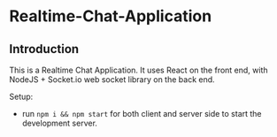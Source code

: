 # Realtime-Chat-Application

## Introduction
This is a Realtime Chat Application. It uses React on the front end, with NodeJS + Socket.io web socket library on the back end. 



Setup:
- run ```npm i && npm start``` for both client and server side to start the development server.
